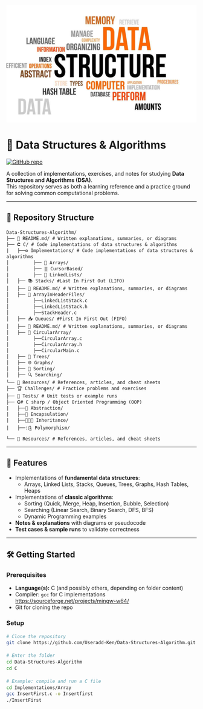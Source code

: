 <p align="center">
  <img src="/img/What-is-Data-Structures-and-Algorithms.jpg" alt="Data Structures and Algorithms Banner" width="800"/>
</p>

# 📘 Data Structures & Algorithms

[![GitHub repo](https://img.shields.io/badge/repo-Useradd--Ken%2FData--Structures--Algorithm-blue?style=flat-square&logo=github)](https://github.com/Useradd-Ken/Data-Structures-Algorithm)

A collection of implementations, exercises, and notes for studying **Data Structures and Algorithms (DSA)**.  
This repository serves as both a learning reference and a practice ground for solving common computational problems.

---

## 📂 Repository Structure
```
Data-Structures-Algorithm/
├── 📘 README.md/ # Written explanations, summaries, or diagrams
├── 𝐂 C/ # Code implementations of data structures & algorithms
|   ├──⚙️ Implementations/ # Code implementations of data structures & algorithms
│         ├── 📑 Arrays/
│         ├── 🀠 CursorBased/
|         ├── 🔗 LinkedLists/
│   ├── 📚 Stacks/ #Last In First Out (LIFO)
│   ├── 📘 README.md/ # Written explanations, summaries, or diagrams
│   ├── 📑 ArrayInHeaderFiles/
│         ├──LinkedListStack.c
│         ├──LinkedListStack.h
│         ├──StackHeader.c
│   ├── 📥 Queues/ #First In First Out (FIFO)
│   ├── 📘 README.md/ # Written explanations, summaries, or diagrams
│   ├── 📑 CircularArray/
│         ├──CircularArray.c
│         ├──CircularArray.h
│         ├──CircularMain.c
│   ├── 🌳 Trees/
│   ├── 🌐 Graphs/
│   ├── 🔢 Sorting/
│   ├── 🔍 Searching/
└── 📂 Resources/ # References, articles, and cheat sheets
├── 🏆 Challenges/ # Practice problems and exercises
├── 🧪 Tests/ # Unit tests or example runs
├── 𝐂# C sharp / Object Oriented Programming (OOP)
|   ├──🔎 Abstraction/ 
|   ├──💊 Encapsulation/ 
|   ├──👨‍👦‍👦 Inheritance/ 
|   ├──؛༊ Polymorphism/ 
└── 📂 Resources/ # References, articles, and cheat sheets

```
---


## 🚀 Features

- Implementations of **fundamental data structures**:
  - Arrays, Linked Lists, Stacks, Queues, Trees, Graphs, Hash Tables, Heaps
- Implementations of **classic algorithms**:
  - Sorting (Quick, Merge, Heap, Insertion, Bubble, Selection)
  - Searching (Linear Search, Binary Search, DFS, BFS)
  - Dynamic Programming examples
- **Notes & explanations** with diagrams or pseudocode
- **Test cases & sample runs** to validate correctness

---

## 🛠 Getting Started

### Prerequisites

- **Language(s):** C (and possibly others, depending on folder content)  
- Compiler: `gcc` for C implementations https://sourceforge.net/projects/mingw-w64/ 
- Git for cloning the repo

### Setup

```bash
# Clone the repository
git clone https://github.com/Useradd-Ken/Data-Structures-Algorithm.git

# Enter the folder
cd Data-Structures-Algorithm
cd C

# Example: compile and run a C file
cd Implementations/Array
gcc InsertFirst.c -o Insertfirst
./InsertFirst

```


